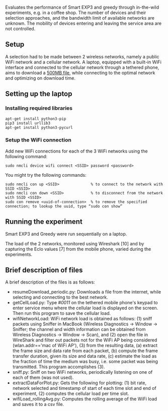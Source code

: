 Evaluates the performance of Smart EXP3 and greedy through in-the-wild experiments, e.g. in a coffee shop. The number of devices and their selection approaches, and the bandwidth limit of available networks are unknown. The mobility of devices entering and leaving the service area are not controlled.

## Setup
A selection had to be made between 2 wireless networks, namely a public WiFi network and a cellular network. A laptop, equipped with a built-in WiFi interface and connected to the cellular network through a tethered phone, aims to download a [500MB file](http://www.speedtest.com.sg/), while connecting to the optimal network and optimizing on download time.

## Setting up the laptop
### Installing required libraries
```
apt-get install python3-pip
pip3 install urllib3
apt-get install python3-pycurl
```

### Setup the WiFi connection
Add new WiFi connections for each of the 3 WiFi networks using the following command:
```
sudo nmcli device wifi connect <SSID> password <password>
```

You might try the following commands:
```
sudo nmcli con up <SSID>              % to connect to the network with SSID <SSID>
sudo nmcli con down <SSID>            % to disconnect from the network with SSID <SSID>
sudo con remove <uuid-of-connection>  % to remove the specified connection; to lookup the uuid, type “sudo con show”
```

## Running the experiment
Smart EXP3 and Greedy were run sequentially on a laptop.


The load of the 2 networks, monitored using Wireshark [10] and by capturing the EcIo values [7] from the mobile phone, varied during the experiments. 

## Brief description of files 
A brief description of the files is as follows:
* resumeDownload_periodic.py: Downloads a file from the internet, while selecting and connecting to the best network.
* getCellLoad.py: Type *#0011* on the tethered mobile phone's keypad to enter service menu where the cellular load is displayed on the screen. Then run this program to save the cellular load.
* wifiNetworkLoad: WiFi network load is obtained as follows: (1) sniff packets using Sniffer in MacBook (Wireless Diagnostics -> Window -> Sniffer; the channel and width information can be obtained from Wireless Diagnostics -> Window -> Scan), and (2) open the file in WireShark and filter out packets not for the WiFi AP being considered (wlan.addr=='mac of WiFi AP'), (3) from the resulting data, (a) extract the frame size and data rate from each packet, (b) compute the frame transfer duration, given its size and data rate, (c) estimate the load as the fraction of time the medium was busy, i.e. some packet was being transmitted. This program accomplishes (3).
* sniff.py: Sniff on two WiFi networks, periodically listening on one of each of them (was not used).
* extractDataForPlot.py: Gets the following for plotting: (1) bit rate, network selected and timestamp of start of each time slot and end of experiment, (2) computes the cellular load per time slot.
* wifiLoad_rollingAvg.py: Computes the rolling average of the WiFi load and saves it to a csv file.
